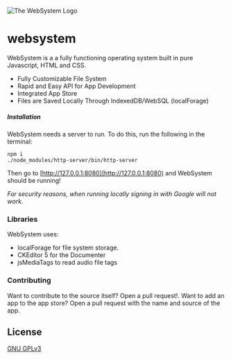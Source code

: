 ![The WebSystem Logo](https://raw.githubusercontent.com/UltimatePro-Grammer/websystem/master/favicon/android-chrome-192x192.png)
# websystem
WebSystem is a a fully functioning operating system built in pure Javascript, HTML and CSS.

  - Fully Customizable File System
  - Rapid and Easy API for App Development
  - Integrated App Store
  - Files are Saved Locally Through IndexedDB/WebSQL (localForage)

##### Installation
WebSystem needs a server to run. To do this, run the following in the terminal:
```
npm i
./node_modules/http-server/bin/http-server
```
Then go to [http://127.0.0.1:8080](http://127.0.0.1:8080) and WebSystem should be running!

*For security reasons,  when running locally signing in with Google will not work.*

### Libraries
WebSystem uses:
- localForage for file system storage.
- CKEditor 5 for the Documenter
- jsMediaTags to read audio file tags


### Contributing
Want to contribute to the source itself? Open a pull request!.
Want to add an app to the app store? Open a pull request with the name and source of the app.

License
----
[GNU GPLv3](https://www.gnu.org/licenses/gpl-3.0.en.html "GNU GPLv3 License")
